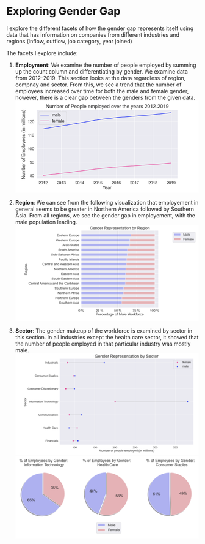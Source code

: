 # Exploring Gender Gap

I explore the different facets of how the gender gap represents itself using data that has information on companies from different industries and regions (inflow, outflow, job category, year joined)

The facets I explore include:

  1. <b>Employment</b>: We examine the number of people employed by summing up the count column and differentiating by gender. We examine data from 2012-2019. This section looks at the data regardless of region, compnay and sector. From this, we see a trend that the number of employees increased over time for both the male and female gender, however, there is a clear gap between the genders from the given data.
  ![Screenshot](screenshot.png)
  

  
  
  2. <b>Region</b>: We can see from the following visualization that employement in general seems to be greater in Northern America followed by Southern Asia. From all regions, we see the gender gap in employement, with the male population leading.
  ![Screenshot](screenshot2.png)
 
  3. <b>Sector</b>: The gender makeup of the workforce is examined by sector in this section. In all industries except the health care sector, it showed that the number of people employed in that particular industry was mostly male.
  ![Screenshot](screenshot3.png)
  ![Screenshot](screenshot4.png)
 
  


